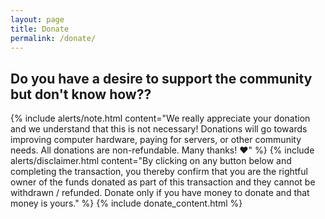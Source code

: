 ```yaml
---
layout: page
title: Donate
permalink: /donate/
---
```


## Do you have a desire to support the community but don't know how??
{% include alerts/note.html content="We really appreciate your donation and we understand that this is not necessary! Donations will go towards improving computer hardware, paying for servers, or other community needs. All donations are non-refundable. Many thanks! ❤️" %}
{% include alerts/disclaimer.html content="By clicking on any button below and completing the transaction, you thereby confirm that you are the rightful owner of the funds donated as part of this transaction and they cannot be withdrawn / refunded. Donate only if you have money to donate and that money is yours." %}
{% include donate_content.html %}

